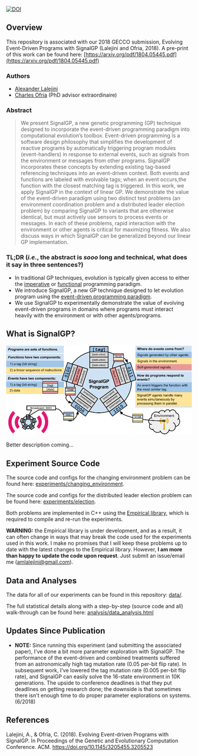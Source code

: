 [![DOI](https://zenodo.org/badge/128267891.svg)](https://zenodo.org/badge/latestdoi/128267891)

## Overview
This repository is associated with our 2018 GECCO submission, Evolving Event-Driven Programs with SignalGP (Lalejini and Ofria, 2018).
A pre-print of this work can be found here: [https://arxiv.org/pdf/1804.05445.pdf](https://arxiv.org/pdf/1804.05445.pdf)

### Authors
- [Alexander Lalejini](http://lalejini.com)
- [Charles Ofria](http://ofria.com) (PhD advisor extraordinaire)

### Abstract
> We present SignalGP, a new genetic programming (GP) technique designed to incorporate the event-driven programming paradigm into computational evolution’s toolbox. Event-driven programming is a software design philosophy that simplifies the development of reactive programs by automatically triggering program modules (event-handlers) in response to external events, such as signals from the environment or messages from other programs. SignalGP incorporates these concepts by extending existing tag-based referencing techniques into an event-driven context. Both events and functions are labeled with evolvable tags; when an event occurs,the function with the closest matching tag is triggered. In this work, we apply SignalGP in the context of linear GP. We demonstrate the value of the event-driven paradigm using two distinct test problems (an environment coordination problem and a distributed leader election problem) by comparing SignalGP to variants that are otherwise identical, but must actively use sensors to process events or messages. In each of these problems, rapid interaction with the environment or other agents is critical for maximizing fitness. We also discuss ways in which SignalGP can be generalized beyond our linear GP implementation. 

### TL;DR (_i.e._, the abstract is _sooo_ long and technical, what does it say in three sentences?)
- In traditional GP techniques, evolution is typically given access to either the [imperative](https://en.wikipedia.org/wiki/Imperative_programming) or [functional](https://en.wikipedia.org/wiki/Functional_programming) programming paradigm. 
- We introduce SignalGP, a new GP technique designed to let evolution program using the [event-driven programming paradigm](https://en.wikipedia.org/wiki/Event-driven_programming).
- We use SignalGP to experimentally demonstrate the value of evolving event-driven programs in domains where programs must interact heavily with the environment or with other agents/programs. 

## What is SignalGP? 
![SignalGP Cartoon](./media/sgp-cartoon.png)

Better description coming...

## Experiment Source Code
The source code and configs for the changing environment problem can be found here: [experiments/changing_environment](https://github.com/amlalejini/GECCO-2018-Evolving-Event-driven-Programs-with-SignalGP/tree/master/experiments/changing_environment).

The source code and configs for the distributed leader election problem can be found here: [experiments/election](https://github.com/amlalejini/GECCO-2018-Evolving-Event-driven-Programs-with-SignalGP/tree/master/experiments/election).

Both problems are implemented in C++ using the [Empirical library](https://github.com/devosoft/Empirical), which is required to compile and re-run the experiments. 

**WARNING:** the Empirical library is under development, and as a result, it can often change in ways that may break the code used for the experiments used in this work. I make no promises that I will keep these problems up to date with the latest changes to the Empirical library. However, **I am more than happy to update the code upon request**. Just submit an issue/email me (amlalejini@gmail.com). 

## Data and Analyses
The data for all of our experiments can be found in this repository: [data/](https://github.com/amlalejini/GECCO-2018-Evolving-Event-driven-Programs-with-SignalGP/tree/master/data).

The full statistical details along with a step-by-step (source code and all) walk-through can be found here: [analysis/data_analysis.html](http://lalejini.com/GECCO-2018-Evolving-Event-driven-Programs-with-SignalGP/analysis/data_analysis.html)

## Updates Since Publication
- **NOTE:** Since running this experiment (and submitting the associated paper), I've done a bit more parameter exploration with SignalGP. The performance of the event-driven and combined treatments suffered from an astronomically high tag mutation rate (0.05 per-bit flip rate). In subsequent work, I've lowered the tag mutation rate (0.005 per-bit flip rate), and SignalGP can easily solve the 16-state environment in 10K generations. The upside to conference deadlines is that they put deadlines on getting research done; the downside is that sometimes there isn't enough time to do proper parameter explorations on systems. (6/2018)

## References
Lalejini, A., & Ofria, C. (2018). Evolving Event-driven Programs with SignalGP. In Proceedings of the Genetic and Evolutionary Computation Conference. ACM. https://doi.org/10.1145/3205455.3205523